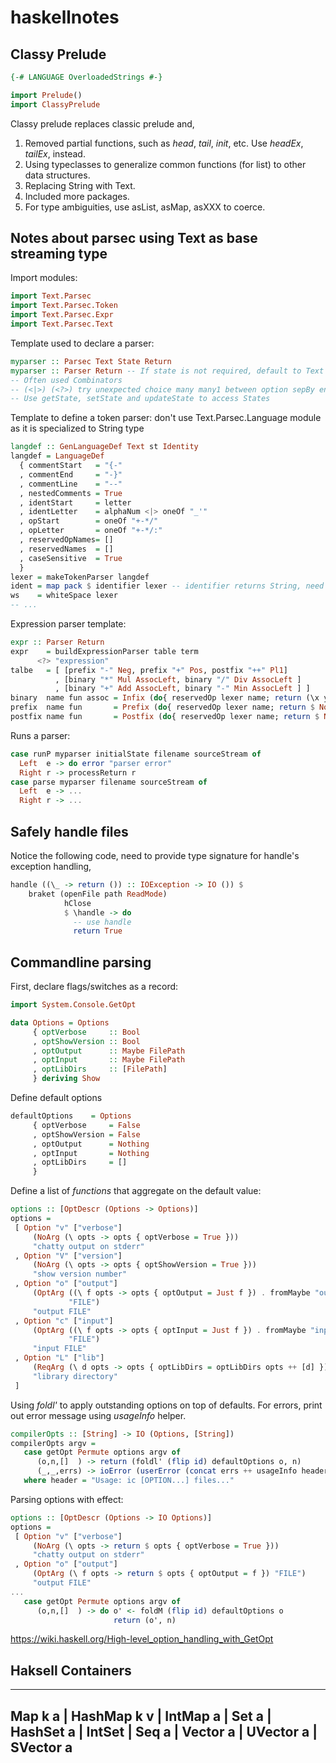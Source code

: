 # haskellnotes
## Classy Prelude
```haskell
{-# LANGUAGE OverloadedStrings #-}

import Prelude()
import ClassyPrelude
```

Classy prelude replaces classic prelude and,

1. Removed partial functions, such as *head*, *tail*, *init*, etc. Use *headEx*, *tailEx*, instead.
2. Using typeclasses to generalize common functions (for list) to other data structures.
3. Replacing String with Text.
4. Included more packages.
5. For type ambiguities, use asList, asMap, asXXX to coerce.

## Notes about parsec using Text as base streaming type

Import modules:

```haskell
import Text.Parsec
import Text.Parsec.Token
import Text.Parsec.Expr
import Text.Parsec.Text
```

Template used to declare a parser:

```haskell
myparser :: Parsec Text State Return
myparser :: Parser Return -- If state is not required, default to Text type
-- Often used Combinators
-- (<|>) (<?>) try unexpected choice many many1 between option sepBy endBy eof ...
-- Use getState, setState and updateState to access States
```

Template to define a token parser: don't use Text.Parsec.Language module as it is specialized to String type

```haskell
langdef :: GenLanguageDef Text st Identity
langdef = LanguageDef
  { commentStart   = "{-"
  , commentEnd     = "-}"
  , commentLine    = "--"
  , nestedComments = True
  , identStart     = letter
  , identLetter    = alphaNum <|> oneOf "_'"
  , opStart        = oneOf "+-*/"
  , opLetter       = oneOf "+-*/:"
  , reservedOpNames= []
  , reservedNames  = []
  , caseSensitive  = True
  }
lexer = makeTokenParser langdef
ident = map pack $ identifier lexer -- identifier returns String, need to pack it
ws    = whiteSpace lexer
-- ...
```

Expression parser template:
```haskell
expr :: Parser Return
expr    = buildExpressionParser table term
      <?> "expression"
talbe   = [ [prefix "-" Neg, prefix "+" Pos, postfix "++" Pl1]
          , [binary "*" Mul AssocLeft, binary "/" Div AssocLeft ]
          , [binary "+" Add AssocLeft, binary "-" Min AssocLeft ] ]
binary  name fun assoc = Infix (do{ reservedOp lexer name; return (\x y -> Node fun [x,y])}) assoc
prefix  name fun       = Prefix (do{ reservedOp lexer name; return $ Node fun . (:[])})
postfix name fun       = Postfix (do{ reservedOp lexer name; return $ Node fun . (:[])})
```

Runs a parser:

```haskell
case runP myparser initialState filename sourceStream of
  Left  e -> do error "parser error"
  Right r -> processReturn r
case parse myparser filename sourceStream of
  Left  e -> ...
  Right r -> ...
```

## Safely handle files

Notice the following code, need to provide type signature for handle's exception handling,
```haskell
handle ((\_ -> return ()) :: IOException -> IO ()) $
    braket (openFile path ReadMode)
            hClose
            $ \handle -> do
              -- use handle
              return True
```

## Commandline parsing

First, declare flags/switches as a record:
```haskell
import System.Console.GetOpt

data Options = Options
     { optVerbose     :: Bool
     , optShowVersion :: Bool
     , optOutput      :: Maybe FilePath
     , optInput       :: Maybe FilePath
     , optLibDirs     :: [FilePath]
     } deriving Show
```

Define default options
```haskell
defaultOptions    = Options
     { optVerbose     = False
     , optShowVersion = False
     , optOutput      = Nothing
     , optInput       = Nothing
     , optLibDirs     = []
     }
```

Define a list of *functions* that aggregate on the default value:

```haskell
options :: [OptDescr (Options -> Options)]
options =
 [ Option "v" ["verbose"]
     (NoArg (\ opts -> opts { optVerbose = True }))
     "chatty output on stderr"
 , Option "V" ["version"]
     (NoArg (\ opts -> opts { optShowVersion = True }))
     "show version number"
 , Option "o" ["output"]
     (OptArg ((\ f opts -> opts { optOutput = Just f }) . fromMaybe "output")
             "FILE")
     "output FILE"
 , Option "c" ["input"]
     (OptArg ((\ f opts -> opts { optInput = Just f }) . fromMaybe "input")
             "FILE")
     "input FILE"
 , Option "L" ["lib"]
     (ReqArg (\ d opts -> opts { optLibDirs = optLibDirs opts ++ [d] }) "DIR")
     "library directory"
 ]
 ```

Using *foldl'* to apply outstanding options on top of defaults. For errors, print out error message using *usageInfo* helper.

```haskell 
compilerOpts :: [String] -> IO (Options, [String])
compilerOpts argv =
   case getOpt Permute options argv of
      (o,n,[]  ) -> return (foldl' (flip id) defaultOptions o, n)
      (_,_,errs) -> ioError (userError (concat errs ++ usageInfo header options))
   where header = "Usage: ic [OPTION...] files..."
   ```

Parsing options with effect:

```haskell
options :: [OptDescr (Options -> IO Options)]
options =
 [ Option "v" ["verbose"]
     (NoArg (\ opts -> return $ opts { optVerbose = True }))
     "chatty output on stderr"
 , Option "o" ["output"]
     (OptArg (\ f opts -> return $ opts { optOutput = f }) "FILE")
     "output FILE"
...
   case getOpt Permute options argv of
      (o,n,[]  ) -> do o' <- foldM (flip id) defaultOptions o
                       return (o', n)
```
https://wiki.haskell.org/High-level_option_handling_with_GetOpt

## Haksell Containers
----------------------------------------------------------------------------------------------------------
Map k a | HashMap k v | IntMap a | Set a | HashSet a | IntSet | Seq a | Vector a | UVector a | SVector a
----------------------------------------------------------------------------------------------------------
